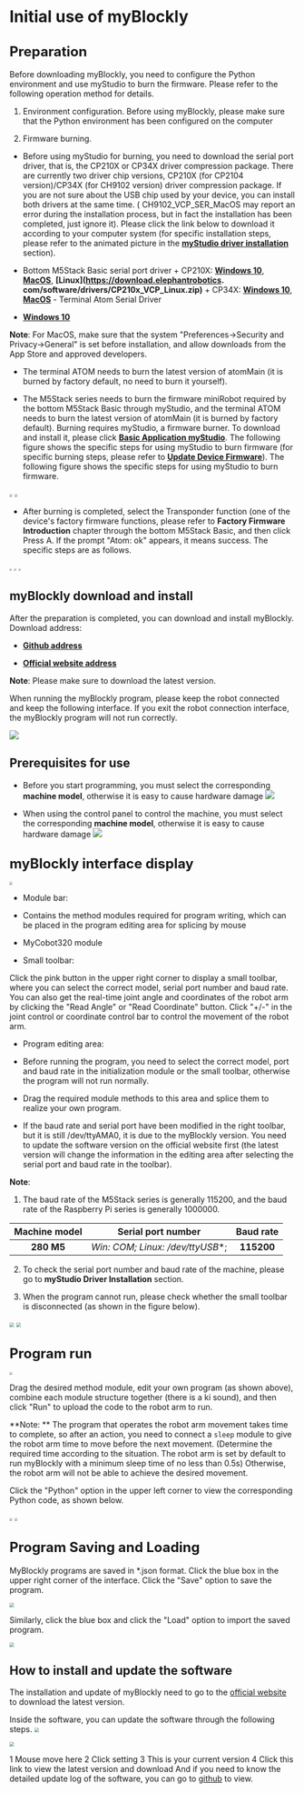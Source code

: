 # Initial use of myBlockly

## **<font size=5>Preparation</font>**

Before downloading myBlockly, you need to configure the Python environment and use myStudio to burn the firmware. Please refer to the following operation method for details.

1. Environment configuration. Before using myBlockly, please make sure that the Python environment has been configured on the computer

2. Firmware burning.

* Before using myStudio for burning, you need to download the serial port driver, that is, the CP210X or CP34X driver compression package. There are currently two driver chip versions, CP210X (for CP2104 version)/CP34X (for CH9102 version) driver compression package. If you are not sure about the USB chip used by your device, you can install both drivers at the same time. ( CH9102_VCP_SER_MacOS may report an error during the installation process, but in fact the installation has been completed, just ignore it). Please click the link below to download it according to your computer system (for specific installation steps, please refer to the animated picture in the **[myStudio driver installation](https://docs.elephantrobotics.com/docs/gitbook/4-BasicApplication/4.1-myStudio/4.1.1-myStudio_download_driverinstalled.html)** section).

+ Bottom M5Stack Basic serial port driver + CP210X: **[Windows 10](https://download.elephantrobotics.com/software/drivers/CP210x_VCP_Windows.zip)**, **[MacOS](https://download.elephantrobotics.com/software/drivers/CP210x_VCP_MacOS.zip)**, **[Linux](https://download.elephantrobotics. com/software/drivers/CP210x_VCP_Linux.zip)** + CP34X: **[Windows 10](https://download.elephantrobotics.com/software/drivers/CH9102_VCP_SER_Windows.exe)**, **[MacOS](https://download.elephantrobotics.com/software/drivers/CH9102_VCP_MacOS.zip)** - Terminal Atom Serial Driver
- **[Windows 10](https://download.elephantrobotics.com/software/drivers/CDM21228_Setup.zip)**

**Note**: For MacOS, make sure that the system "Preferences->Security and Privacy->General" is set before installation, and allow downloads from the App Store and approved developers.

* The terminal ATOM needs to burn the latest version of atomMain (it is burned by factory default, no need to burn it yourself).

* The M5Stack series needs to burn the firmware miniRobot required by the bottom M5Stack Basic through myStudio, and the terminal ATOM needs to burn the latest version of atomMain (it is burned by factory default). Burning requires myStudio, a firmware burner. To download and install it, please click **[Basic Application myStudio](https://docs.elephantrobotics.com/docs/gitbook/4-BasicApplication/4.1-myStudio/)**. The following figure shows the specific steps for using myStudio to burn firmware (for specific burning steps, please refer to **[Update Device Firmware](https://docs.elephantrobotics.com/docs/gitbook/4-BasicApplication/4.1-myStudio/4.1.2-myStudio_flash_firmwares.html)**). The following figure shows the specific steps for using myStudio to burn firmware. <br/>

<img src="../../../../resources/3-FunctionsAndApplications/6.developmentGuide/myBlocklyAndUlFlow/myblocklyTutorials/init-use/烧录11.jpg" style="zoom:33%;" />



<img src="../../../../resources/3-FunctionsAndApplications/6.developmentGuide/myBlocklyAndUlFlow/myblocklyTutorials/init-use/烧录22.jpg" style="zoom:33%;" />

* After burning is completed, select the Transponder function (one of the device's factory firmware functions, please refer to **Factory Firmware Introduction** chapter through the bottom M5Stack Basic, and then click Press A. If the prompt "Atom: ok" appears, it means success. The specific steps are as follows.

<img src="../../../../resources/3-FunctionsAndApplications/6.developmentGuide/myBlocklyAndUlFlow/myblocklyTutorials/init-use/连接Atom1.jpg" style="zoom: 25%;" />

<img src="../../../../resources/3-FunctionsAndApplications/6.developmentGuide/myBlocklyAndUlFlow/myblocklyTutorials/init-use/连接Atom2.jpg" style="zoom: 25%;" /> 

<img src="../../../../resources/3-FunctionsAndApplications/6.developmentGuide/myBlocklyAndUlFlow/myblocklyTutorials/init-use/连接Atom3.jpg" style="zoom: 25%; " /> 

## myBlockly download and install

After the preparation is completed, you can download and install myBlockly. Download address:

- **[Github address](https://github.com/elephantrobotics/myblockly-package/releases)**

- **[Official website address](https://www.elephantrobotics.com/download/)**

**Note**: Please make sure to download the latest version.

When running the myBlockly program, please keep the robot connected and keep the following interface. If you exit the robot connection interface, the myBlockly program will not run correctly.

![](../../../../resources/3-FunctionsAndApplications/6.developmentGuide/myBlocklyAndUlFlow/myblocklyTutorials/init-use/c3.jpg)

## Prerequisites for use

- Before you start programming, you must select the corresponding **machine model**, otherwise it is easy to cause hardware damage
![](../../../../resources/3-FunctionsAndApplications/6.developmentGuide/myBlocklyAndUlFlow/myblocklyTutorials/init-use/before_use1.png)

- When using the control panel to control the machine, you must select the corresponding **machine model**, otherwise it is easy to cause hardware damage
![](../../../../resources/3-FunctionsAndApplications/6.developmentGuide/myBlocklyAndUlFlow/myblocklyTutorials/init-use/before_use_2.png)

## **<font size=5>myBlockly interface display</font>**

<img src="../../../../resources/3-FunctionsAndApplications/6.developmentGuide/myBlocklyAndUlFlow/myblocklyTutorials/init-use/myBlockly-view.jpg" style="zoom: 33%;" />

- Module bar:

* Contains the method modules required for program writing, which can be placed in the program editing area for splicing by mouse

* MyCobot320 module

- Small toolbar:

Click the pink button in the upper right corner to display a small toolbar, where you can select the correct model, serial port number and baud rate. You can also get the real-time joint angle and coordinates of the robot arm by clicking the "Read Angle" or "Read Coordinate" button. Click "+/-" in the joint control or coordinate control bar to control the movement of the robot arm.

- Program editing area:

* Before running the program, you need to select the correct model, port and baud rate in the initialization module or the small toolbar, otherwise the program will not run normally.

* Drag the required module methods to this area and splice them to realize your own program.
* If the baud rate and serial port have been modified in the right toolbar, but it is still /dev/ttyAMA0, it is due to the myBlockly version. You need to update the software version on the official website first (the latest version will change the information in the editing area after selecting the serial port and baud rate in the toolbar).

**Note**:

1. The baud rate of the M5Stack series is generally 115200, and the baud rate of the Raspberry Pi series is generally 1000000.

| Machine model | Serial port number | Baud rate |
|:---------:| :--------:|:--------:|
|**280 M5**| **Win: COM*; Linux: /dev/ttyUSB**; |**115200**|


2. To check the serial port number and baud rate of the machine, please go to **myStudio Driver Installation** section.

3. When the program cannot run, please check whether the small toolbar is disconnected (as shown in the figure below).

<img src="../../../../resources/3-FunctionsAndApplications/6.developmentGuide/myBlocklyAndUlFlow/myblocklyTutorials/init-use/tools 1.jpg" style="zoom: 50%;" /> 

<img src="../../../../resources/3-FunctionsAndApplications/6.developmentGuide/myBlocklyAndUlFlow/myblocklyTutorials/init-use/tools 2.jpg" style="zoom: 50%;" />

## **<font size=5>Program run</font>**

<img src="../../../../resources/3-FunctionsAndApplications/6.developmentGuide/myBlocklyAndUlFlow/myblocklyTutorials/init-use/runningprogram.jpg" style="zoom: 33%;" />

Drag the desired method module, edit your own program (as shown above), combine each module structure together (there is a ki sound), and then click "Run" to upload the code to the robot arm to run.

**Note: ** The program that operates the robot arm movement takes time to complete, so after an action, you need to connect a `sleep` module to give the robot arm time to move before the next movement. (Determine the required time according to the situation. The robot arm is set by default to run myBlockly with a minimum sleep time of no less than 0.5s) Otherwise, the robot arm will not be able to achieve the desired movement.

Click the "Python" option in the upper left corner to view the corresponding Python code, as shown below.

<img src="../../../../resources/3-FunctionsAndApplications/6.developmentGuide/myBlocklyAndUlFlow/myblocklyTutorials/init-use/myBlocklyPython.jpg" style="zoom: 33%;" />

<img src="../../../../resources/3-FunctionsAndApplications/6.developmentGuide/myBlocklyAndUlFlow/myblocklyTutorials/init-use/python代码2.jpg" style="zoom: 33%;" />

## **<font size=5>Program Saving and Loading</font>**

MyBlockly programs are saved in *.json format. Click the blue box in the upper right corner of the interface. Click the "Save" option to save the program.

<img src="../../../../resources/3-FunctionsAndApplications/6.developmentGuide/myBlocklyAndUlFlow/myblocklyTutorials/init-use/Save.jpg" style="zoom: 50%;" />

Similarly, click the blue box and click the "Load" option to import the saved program.

<img src="../../../../resources/3-FunctionsAndApplications/6.developmentGuide/myBlocklyAndUlFlow/myblocklyTutorials/init-use/load.jpg" style="zoom: 50%;" />

## How to install and update the software
The installation and update of myBlockly need to go to the [official website](https://www.elephantrobotics.com/en/downloads/)  to download the latest version.

Inside the software, you can update the software through the following steps.
<img src="../../../../resources/3-FunctionsAndApplications/6.developmentGuide/myBlocklyAndUlFlow/myblocklyTutorials/init-use/update1.png" style="zoom: 50%;" />

<img src="../../../../resources/3-FunctionsAndApplications/6.developmentGuide/myBlocklyAndUlFlow/myblocklyTutorials/init-use/update2.png" style="zoom: 50%;" />

1 Mouse move here
2 Click setting
3 This is your current version
4 Click this link to view the latest version and download
And if you need to know the detailed update log of the software, you can go to [github](https://github.com/elephantrobotics/myblockly-package/releases) to view.
